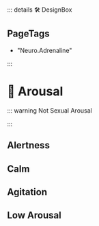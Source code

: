 ::: details 🛠 DesignBox

<h2>PageTags</h2>

- "Neuro.Adrenaline"

:::

# 💜 <neuro>Arousal</neuro>

::: warning Not Sexual Arousal

:::
## Alertness

## Calm

## Agitation

## Low Arousal

